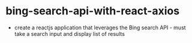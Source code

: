 # bing-search-api-with-react-axios
- create a reactjs application that leverages the Bing search API      - must take a search input and display list of results
